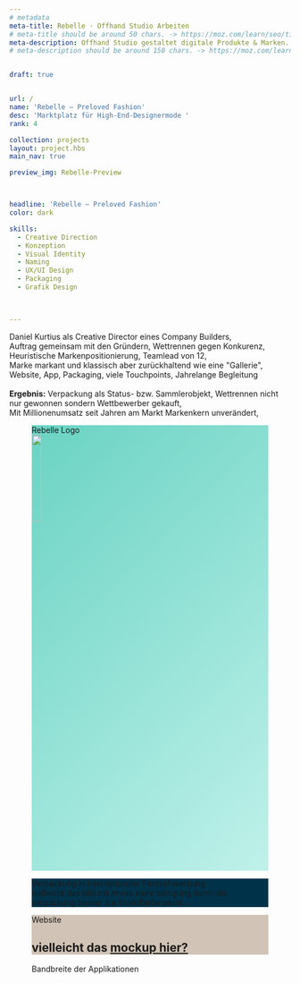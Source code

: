 ```yaml
---
# metadata
meta-title: Rebelle · Offhand Studio Arbeiten
# meta-title should be around 50 chars. -> https://moz.com/learn/seo/title-tag
meta-description: Offhand Studio gestaltet digitale Produkte & Marken. Wir sind Experten in Visual Identity Design, UX und UI Design.
# meta-description should be around 150 chars. -> https://moz.com/learn/seo/meta-description


draft: true


url: /
name: 'Rebelle — Preloved Fashion'
desc: 'Marktplatz für High-End-Designermode '
rank: 4

collection: projects
layout: project.hbs
main_nav: true

preview_img: Rebelle-Preview



headline: 'Rebelle — Preloved Fashion'
color: dark

skills:
  - Creative Direction
  - Konzeption
  - Visual Identity
  - Naming
  - UX/UI Design
  - Packaging
  - Grafik Design
  


---
```

<p>
Daniel Kurtius als Creative Director eines Company Builders,<br>
Auftrag gemeinsam mit den Gründern,
Wettrennen gegen Konkurenz,
Heuristische Markenpositionierung,
Teamlead von 12,<br>
Marke markant und klassisch aber zurückhaltend wie eine "Gallerie",
Website, App, Packaging, viele Touchpoints,
Jahrelange Begleitung
<br><br><strong>Ergebnis:</strong>
Verpackung als Status- bzw. Sammlerobjekt, 
Wettrennen nicht nur gewonnen sondern Wettbewerber gekauft,<br>
Mit Millionenumsatz seit Jahren am Markt
Markenkern unverändert,
</p>



<figure class="slide light" style="background-color:#6ad3c3;background:linear-gradient(135deg, rgba(106,211,195,1) 0%, rgba(191,241,234,1) 100%);">
<figcaption>Rebelle Logo</figcaption>
<img src="/assets/img/Rebelle-Logo.svg" height="20%">
</figure>

<figure class="slide" style="background-color:#00334a;background-image:url('/assets/img/Rebelle-Packaging.jpg');background-position:center">
<figcaption>Verpackung in internationaler Fernsehwerbung</figcaption>
vielleicht das bild mit etwas mehr sättigung damit die verpackung besser zur brandfarbe passt…
</figure>

<figure class="slide light" style="background-color:#d1c3b5;background-image:url('https://elements-cover-images-0.imgix.net/b3cd6306-b9e7-45c0-9901-1227c9dac172?auto=compress%2Cformat&fit=max&w=2038&s=6369d2c3df7ce98d37b04211f2628c82');background-position:center">
<figcaption>
Website
</figcaption>
<h2>vielleicht das <a href="https://elements.envato.com/de/device-shadow-mockup-MQNQVRU" target="_blank">mockup hier?</a></h2>
</figure>

<figure class="slide light" style="background-image:url('/assets/img/Rebelle-Preview.jpg')">
  <figcaption>Bandbreite der Applikationen</figcaption>
</figure>